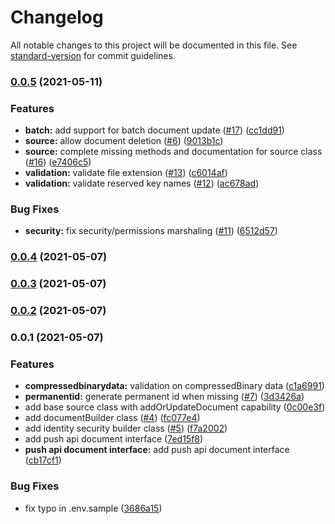 # Changelog

All notable changes to this project will be documented in this file. See [standard-version](https://github.com/conventional-changelog/standard-version) for commit guidelines.

### [0.0.5](https://github.com/coveo/shovel.js/compare/v0.0.4...v0.0.5) (2021-05-11)


### Features

* **batch:** add support for batch document update ([#17](https://github.com/coveo/shovel.js/issues/17)) ([cc1dd91](https://github.com/coveo/shovel.js/commit/cc1dd9122cb22c6864a14dc17aa4f74cc332539d))
* **source:** allow document deletion ([#6](https://github.com/coveo/shovel.js/issues/6)) ([9013b1c](https://github.com/coveo/shovel.js/commit/9013b1ce7fedb6ec9cfbdb68acf0117021450f6f))
* **source:** complete missing methods and documentation for source class ([#16](https://github.com/coveo/shovel.js/issues/16)) ([e7406c5](https://github.com/coveo/shovel.js/commit/e7406c5ba7a11cd3ac04ede9e2621d94a2d3cc1e))
* **validation:** validate file extension ([#13](https://github.com/coveo/shovel.js/issues/13)) ([c6014af](https://github.com/coveo/shovel.js/commit/c6014af0aa6527e53bad2a119f699691831b85b6))
* **validation:** validate reserved key names ([#12](https://github.com/coveo/shovel.js/issues/12)) ([ac678ad](https://github.com/coveo/shovel.js/commit/ac678adc541a6c895f6f37e584b96668f7f9d250))


### Bug Fixes

* **security:** fix security/permissions marshaling ([#11](https://github.com/coveo/shovel.js/issues/11)) ([6512d57](https://github.com/coveo/shovel.js/commit/6512d570d7791454bc5761b0336bba283dc17794))

### [0.0.4](https://github.com/coveo/shovel.js/compare/v0.0.1...v0.0.4) (2021-05-07)

### [0.0.3](https://github.com/coveo/shovel.js/compare/v0.0.1...v0.0.3) (2021-05-07)

### [0.0.2](https://github.com/coveo/shovel.js/compare/v0.0.1...v0.0.2) (2021-05-07)

### 0.0.1 (2021-05-07)


### Features

* **compressedbinarydata:** validation on compressedBinary data ([c1a6991](https://github.com/coveo/shovel.js/commit/c1a6991e73e731e9f3e69d4809a551a3c5e12c79))
* **permanentid:** generate permanent id when missing ([#7](https://github.com/coveo/shovel.js/issues/7)) ([3d3426a](https://github.com/coveo/shovel.js/commit/3d3426a949f527824cbd662da38b799aa4440071))
* add base source class with addOrUpdateDocument capability ([0c00e3f](https://github.com/coveo/shovel.js/commit/0c00e3f788c6f492fedc84bfe8408a8ca32cbb0f))
* add documentBuilder class ([#4](https://github.com/coveo/shovel.js/issues/4)) ([fc077e4](https://github.com/coveo/shovel.js/commit/fc077e462578c1569ae05404e306292f2a758dbc))
* add identity security builder class ([#5](https://github.com/coveo/shovel.js/issues/5)) ([f7a2002](https://github.com/coveo/shovel.js/commit/f7a20022b25e906e8c3e7a5232bfabfc18807ca8))
* add push api document interface ([7ed15f8](https://github.com/coveo/shovel.js/commit/7ed15f88b38961c9022540386e1736f507b01288))
* **push api document interface:** add push api document interface ([cb17cf1](https://github.com/coveo/shovel.js/commit/cb17cf16abdf87571f96f77a70225dab123f2c0e))


### Bug Fixes

* fix typo in .env.sample ([3686a15](https://github.com/coveo/shovel.js/commit/3686a15fb3eec4ee73dd5cb5b27a5b318ceb49d0))

